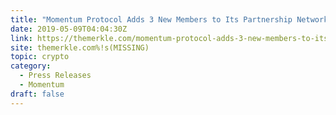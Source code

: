 ```yaml
---
title: "Momentum Protocol Adds 3 New Members to Its Partnership Network"
date: 2019-05-09T04:04:30Z
link: https://themerkle.com/momentum-protocol-adds-3-new-members-to-its-partnership-network/?utm_medium=RSS&utm_source=hune
site: themerkle.com%!s(MISSING)
topic: crypto
category:
  - Press Releases
  - Momentum
draft: false
---
```

